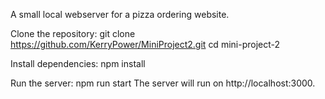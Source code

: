 A small local webserver for a pizza ordering website. 

Clone the repository:
git clone https://github.com/KerryPower/MiniProject2.git
cd mini-project-2

Install dependencies:
npm install

Run the server:
npm run start
The server will run on http://localhost:3000.